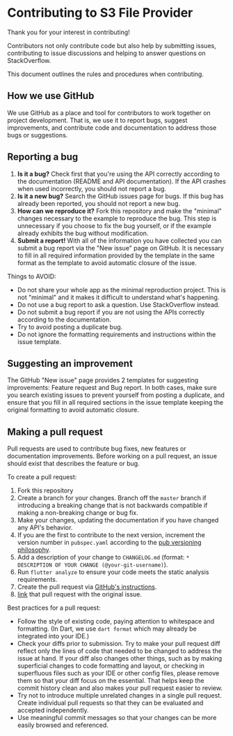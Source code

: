 # Contributing to S3 File Provider

Thank you for your interest in contributing!

Contributors not only contribute code but also help by submitting issues, contributing to issue discussions and helping to answer questions on StackOverflow.

This document outlines the rules and procedures when contributing.

## How we use GitHub

We use GitHub as a place and tool for contributors to work together on project development. That is, we use it to report bugs, suggest improvements, and contribute code and documentation to address those bugs or suggestions.

## Reporting a bug

1. **Is it a bug?** Check first that you're using the API correctly according to the documentation (README and API documentation). If the API crashes when used incorrectly, you should not report a bug.
2. **Is it a new bug?** Search the GitHub issues page for bugs. If this bug has already been reported, you should not report a new bug.
3. **How can we reproduce it?** Fork this repository and make the "minimal" changes necessary to the example to reproduce the bug. This step is unnecessary if you choose to fix the bug yourself, or if the example already exhibits the bug without modification.
4. **Submit a report!** With all of the information you have collected you can submit a bug report via the "New issue" page on GitHub. It is necessary to fill in all required information provided by the template in the same format as the template to avoid automatic closure of the issue.

Things to AVOID:

* Do not share your whole app as the minimal reproduction project. This is not "minimal" and it makes it difficult to understand what's happening.
* Do not use a bug report to ask a question. Use StackOverflow instead.
* Do not submit a bug report if you are not using the APIs correctly according to the documentation.
* Try to avoid posting a duplicate bug.
* Do not ignore the formatting requirements and instructions within the issue template.

## Suggesting an improvement

The GitHub "New issue" page provides 2 templates for suggesting improvements: Feature request and Bug report. In both cases, make sure you search existing issues to prevent yourself from posting a duplicate, and ensure that you fill in all required sections in the issue template keeping the original formatting to avoid automatic closure.

## Making a pull request

Pull requests are used to contribute bug fixes, new features or documentation improvements. Before working on a pull request, an issue should exist that describes the feature or bug.

To create a pull request:

1. Fork this repository
2. Create a branch for your changes. Branch off the `master` branch if introducing a breaking change that is not backwards compatible if making a non-breaking change or bug fix.
3. Make your changes, updating the documentation if you have changed any API's behavior.
4. If you are the first to contribute to the next version, increment the version number in `pubspec.yaml` according to the [pub versioning philosophy](https://dart.dev/tools/pub/versioning).
5. Add a description of your change to `CHANGELOG.md` (format: `* DESCRIPTION OF YOUR CHANGE (@your-git-username)`).
6. Run `flutter analyze` to ensure your code meets the static analysis requirements.
7. Create the pull request via [GitHub's instructions](https://docs.github.com/en/github/collaborating-with-issues-and-pull-requests/creating-a-pull-request-from-a-fork).
8. [link](https://docs.github.com/en/github/managing-your-work-on-github/linking-a-pull-request-to-an-issue) that pull request with the original issue.

Best practices for a pull request:

* Follow the style of existing code, paying attention to whitespace and formatting. (In Dart, we use `dart format` which may already be integrated into your IDE.)
* Check your diffs prior to submission. Try to make your pull request diff reflect only the lines of code that needed to be changed to address the issue at hand. If your diff also changes other things, such as by making superficial changes to code formatting and layout, or checking in superfluous files such as your IDE or other config files, please remove them so that your diff focus on the essential. That helps keep the commit history clean and also makes your pull request easier to review.
* Try not to introduce multiple unrelated changes in a single pull request. Create individual pull requests so that they can be evaluated and accepted independently.
* Use meaningful commit messages so that your changes can be more easily browsed and referenced.